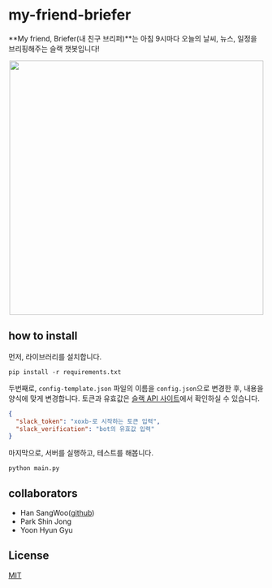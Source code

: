 ﻿# my-friend-briefer

**My friend, Briefer(내 친구 브리퍼)**는 아침 9시마다 오늘의 날씨, 뉴스, 일정을 브리핑해주는 슬랙 챗봇입니다!

<p align="center">
  <img src="https://user-images.githubusercontent.com/6284140/50320829-7d859480-0511-11e9-8b9e-8f9e3d6fbc1b.png" width="500">
</p>


## how to install

먼저, 라이브러리를 설치합니다.

```shell
pip install -r requirements.txt
```

두번째로, `config-template.json` 파일의 이름을 `config.json`으로 변경한 후, 내용을 양식에 맞게 변경합니다.
토큰과 유효값은 [슬랙 API 사이트](https://api.slack.com/apps)에서 확인하실 수 있습니다.

```json
{
  "slack_token": "xoxb-로 시작하는 토큰 입력",
  "slack_verification": "bot의 유효값 입력"
}
```

마지막으로, 서버를 실행하고, 테스트를 해봅니다.

```
python main.py
```


## collaborators

- Han SangWoo([github](https://www.github.com/tkddn204))
- Park Shin Jong
- Yoon Hyun Gyu


## License
[MIT](https://github.com/tkddn204/my-friend-briefer/blob/master/LICENSE)
